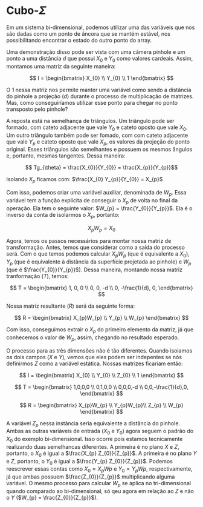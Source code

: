 # Cubo-$\Sigma$

Em um sistema bi-dimensional, podemos utilizar uma das variáveis que nos são dadas como um ponto de âncora que se mantém estável, nos possibilitando encontrar o estado do outro ponto do array.

 Uma demonstração disso pode ser vista com uma câmera pinhole e um ponto a uma distância $d$ que possui $X_{0}$ e $Y_{0}$ como valores cardeais. Assim, montamos uma matriz da seguinte maneira:

$$
I = 
\begin{bmatrix}
X_{0} \\
Y_{0} \\
1
\end{bmatrix}
$$

O $1$ nessa matriz nos permite manter uma variável como sendo a distância do pinhole a projeção ($d$) durante o processo de multiplicação de matrizes. Mas, como conseguiríamos utilizar esse ponto para chegar no ponto transposto pelo pinhole? 

A reposta está na semelhança de triângulos. Um triângulo pode ser formado, com cateto adjacente que vale $Y_{0}$ e cateto oposto que vale $X_{0}$. Um outro triângulo também pode ser fomado, com com cateto adjacente que vale $Y_{p}$ e cateto oposto que vale $X_{p}$, os valores da projeção do ponto original. Esses triângulos são semelhantes e possuem os mesmos ângulos e, portanto, mesmas tangentes. Dessa maneira:

$$ Tg_{\theta} =  \frac{X_{0}}{Y_{0}} = \frac{X_{p}}{Y_{p}}$$

Isolando $X_{p}$ ficamos com: $\frac{X_{0} Y_{p}}{Y_{0}} = X_{p}$

Com isso, podemos criar uma variável auxiliar, denominada de $W_{p}$. Essa variável tem a função explícita de conseguir o $X_{p}$ de volta no final da operação. Ela tem o seguinte valor: $W_{p} = \frac{Y_{0}}{Y_{p}}$. Ela é o inverso da conta de isolarmos o $X_{p}$, portanto:

$$
X_{p}W_{p} = X_{0}
$$

Agora, temos os passos necessários para montar nossa matriz de transformação. Antes, temos que considerar como a saída do processo será. Com o que temos podemos calcular $X_{p}W_{p}$ (que é equivalente a $X_{0}$), $Y_{p}$ (que é equivalente à distância da superfície projetada ao pinhole) e $W_{p}$ (que é $\frac{Y_{0}}{Y_{p}}$). Dessa maneira, montando nossa matriz tranformação ($T$), temos:

$$
T = 
\begin{bmatrix}
1, 0, 0 \\
0, 0, -d \\
0, -\frac{1}{d}, 0, 
\end{bmatrix}
$$

Nossa matriz resultante ($R$) será da seguinte forma:

$$
R = 
\begin{bmatrix}
X_{p}W_{p} \\
Y_{p} \\
W_{p}
\end{bmatrix}
$$

Com isso, conseguimos extrair o $X_{p}$ do primeiro elemento da matriz, já que conhecemos o valor de $W_{p}$, assim, chegando no resultado esperado. 

O processo para as três dimensões não é tão diferentes. Quando isolamos os dois campos ($X$ e $Y$), vemos que eles podem ser indepentes se nós definirmos $Z$ como a variável estática. Nossas matrizes ficariam então:

$$
I = 
\begin{bmatrix}
X_{0} \\
Y_{0} \\
Z_{0} \\
1
\end{bmatrix}
$$

$$
T = 
\begin{bmatrix}
1,0,0,0 \\
0,1,0,0 \\
0,0,0,-d \\
0,0,-\frac{1}{d},0, 
\end{bmatrix}
$$

$$
R = 
\begin{bmatrix}
X_{p}W_{p} \\
Y_{p}W_{p}\\
Z_{p} \\
W_{p}
\end{bmatrix}
$$

A variável $Z_{p}$ nessa instância seria equivalente a distância do pinhole. Ambas as outras variáveis de entrada ($X_{0}$ e $Y_{0}$) agora seguem o padrão do $X_{0}$ do exemplo bi-dimensional. Isso ocorre pois estamos tecnicamente realizando duas semelhancas diferentes. A primeira é no plano $X$ e $Z$, portanto, o $X_{0}$ é igual a $\frac{X_{p} Z_{0}}{Z_{p}}$. A primeira é no plano $Y$ e $Z$, portanto, o $Y_{0}$ é igual a $\frac{Y_{p} Z_{0}}{Z_{p}}$. Podemos reescrever essas contas como $X_{0} = X_{p}W{p}$ e $Y_{0} = Y_{p}W{p}$, respectivamente, já que ambas possuem $\frac{Z_{0}}{Z_{p}}$ multiplicando alguma variável. O mesmo processo para calcular $W_{p}$ se aplica no tri-dimensional quando comparado ao bi-dimensional, só qeu agora em relação ao $Z$ e não o $Y$ ($W_{p} = \frac{Z_{0}}{Z_{p}}$).